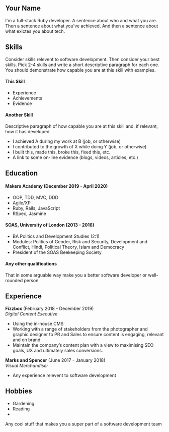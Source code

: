 ## Your Name

I'm a full-stack Ruby developer. 
A sentence about who and what you are. Then a sentence about what you've achieved. And then a sentence about what exictes you about tech.

## Skills

Consider skills relevent to software development. Then consider your best skills. Pick 2-4 skills and write a short descriptive paragraph for each one. You should demonstrate how capable you are at this skill with examples.

#### This Skill

- Experience
- Achievements
- Evidence

#### Another Skill

Descriptive paragraph of how capable you are at this skill and, if relevant, how it has developed.

- I achieved A during my work at B (job, or otherwise)
- I contributed to the growth of X while doing Y (job, or otherwise)
- I built this, made this, broke this, fixed this, etc.
- A link to some on-line evidence (blogs, videos, articles, etc.)

## Education

#### Makers Academy (December 2019 - April 2020)

- OOP, TDD, MVC, DDD
- Agile/XP
- Ruby, Rails, JavaScript
- RSpec, Jasmine

#### SOAS, University of London (2013 - 2016)

- BA Politics and Development Studies (2:1)
- Modules: Politics of Gender, Risk and Security, Development and Conflict, Hindi, Political Theory, Islam and Democracy
- President of the SOAS Beekeeping Society

#### Any other qualifications

That in some arguable way make you a better software developer or well-rounded person

## Experience

**Fizzbox** (February 2018 - December 2019)    
*Digital Content Executive*  
- Using the in-house CMS
- Working with a range of stakeholders from the photographer and graphic designer to PR and Sales to ensure content is engaging, relevant and on brand
- Maintain the company’s content plan with a view to maximising SEO goals, UX and ultimately sales conversions.

**Marks and Spencer** (June 2017 - January 2018)   
*Visual Merchandiser*  
- Any experience relevent to software development

## Hobbies
- Gardening
- Reading
- 
Any cool stuff that makes you a super part of a software development team
